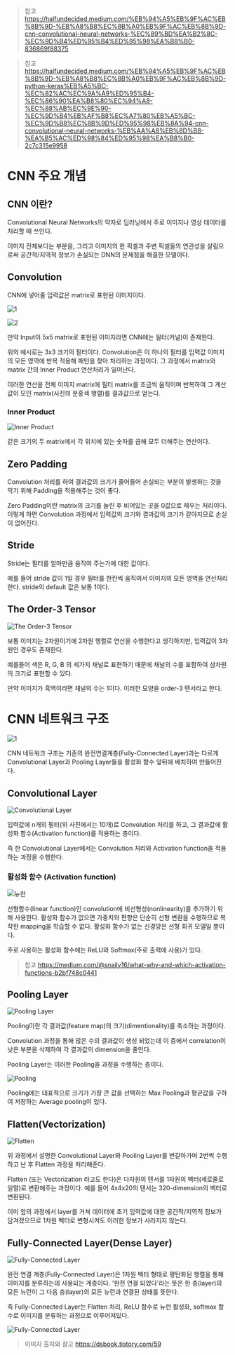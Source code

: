 > 참고 https://halfundecided.medium.com/%EB%94%A5%EB%9F%AC%EB%8B%9D-%EB%A8%B8%EC%8B%A0%EB%9F%AC%EB%8B%9D-cnn-convolutional-neural-networks-%EC%89%BD%EA%B2%8C-%EC%9D%B4%ED%95%B4%ED%95%98%EA%B8%B0-836869f88375

> 참고 https://halfundecided.medium.com/%EB%94%A5%EB%9F%AC%EB%8B%9D-%EB%A8%B8%EC%8B%A0%EB%9F%AC%EB%8B%9D-python-keras%EB%A5%BC-%EC%82%AC%EC%9A%A9%ED%95%B4-%EC%86%90%EA%B8%80%EC%94%A8-%EC%88%AB%EC%9E%90-%EC%9D%B4%EB%AF%B8%EC%A7%80%EB%A5%BC-%EC%9D%B8%EC%8B%9D%ED%95%98%EB%8A%94-cnn-convolutional-neural-networks-%EB%AA%A8%EB%8D%B8-%EA%B5%AC%ED%98%84%ED%95%98%EA%B8%B0-2c7c315e9958

# CNN 주요 개념

## CNN 이란? 

Convolutional Neural Networks의 약자로 딥러닝에서 주로 이미지나 영상 데이터를 처리할 때 쓰인다. 

이미지 전체보다는 부분을, 그리고 이미지의 한 픽셀과 주변 픽셀들의 연관성을 살림으로써 공간적/지역적 정보가 손실되는 DNN의 문제점을 해결한 모델이다.

## Convolution

CNN에 넣어줄 입력값은 matrix로 표현된 이미지이다.

![1](https://miro.medium.com/max/875/1*xVKN9dBAzPn7E-DwaIjK3Q.png)

![2](https://miro.medium.com/max/875/1*s6yBccVNHVuEEO9Ur6Az9w.png)

만약 Input이 5x5 matrix로 표현된 이미지라면 CNN에는 필터(커널)이 존재한다. 

위의 예시로는 3x3 크기의 필터이다. Convolution은 이 하나의 필터를 입력값 이미지의 모든 영역에 반복 적용해 패턴을 찾아 처리하는 과정이다. 그 과정에서 matrix와 matrix 간의 Inner Product 연산처리가 일어난다.

이러한 연산을 전체 이미지 matrix에 필터 matrix를 조금씩 움직이며 반복하여 그 계산값이 모인 matrix(사진의 분홍색 행렬)를 결과값으로 얻는다.

### Inner Product

![Inner Product](https://miro.medium.com/max/875/1*Gj7y0S1VG35njLYk4Vy_0A.png)

같은 크기의 두 matrix에서 각 위치에 있는 숫자를 곱해 모두 더해주는 연산이다.

## Zero Padding

Convolution 처리를 하여 결과값의 크기가 줄어들어 손실되는 부분이 발생하는 것을 막기 위해 Padding을 적용해주는 것이 좋다.

Zero Padding이란 matrix의 크기를 늘린 후 비어있는 곳을 0값으로 채우는 처리이다. 이렇게 하면 Convolution 과정에서 입력값의 크기와 결과값의 크기가 같아지므로 손실이 없어진다.

## Stride

Stride는 필터를 얼마만큼 움직여 주는가에 대한 값이다. 

예를 들어 stride 값이 1일 경우 필터를 한칸씩 움직여서 이미지의 모든 영역을 연산처리 한다. stride의 default 값은 보통 1이다.

## The Order-3 Tensor

![The Order-3 Tensor](https://miro.medium.com/max/753/1*1PEUso2BlIvWkLZXtQeurA.png)

보통 이미지는 2차원이기에 2차원 행렬로 연산을 수행한다고 생각하지만, 입력값이 3차원인 경우도 존재한다. 

예를들어 색은 R, G, B 의 세가지 채널로 표현하기 때문에 채널의 수를 포함하여 삼차원의 크기로 표현할 수 있다. 

만약 이미지가 흑백이라면 채널의 수는 1이다. 이러한 모양을 order-3 텐서라고 한다.

# CNN 네트워크 구조

![1](https://miro.medium.com/max/800/1*usA-K08Tn5i6P7eLvV8htg.png)

CNN 네트워크 구조는 기존의 완전연결계층(Fully-Connected Layer)과는 다르게 Convolutional Layer과 Pooling Layer들을 활성화 함수 앞뒤에 배치하여 만들어진다.

## Convolutional Layer

![Convolutional Layer](https://miro.medium.com/max/875/1*E-5sL3jJMIygx0Xm9_y6Ew.png)

입력값에 n개의 필터(위 사진에서는 10개)로 Convolution 처리를 하고, 그 결과값에 활성화 함수(Activation function)를 적용하는 층이다. 

즉 한 Convolutional Layer에서는 Convolution 처리와 Activation function을 적용하는 과정을 수행한다.

### 활성화 함수 (Activation function)

![뉴런](https://miro.medium.com/max/875/1*ms8UwpZicqJ4IGE5tkH06w.png)

선형함수(linear function)인 convolution에 비선형성(nonlinearity)를 추가하기 위해 사용한다. 활성화 함수가 없으면 가중치와 편향은 단순히 선형 변환을 수행하므로 복작한 mapping을 학습할 수 없다. 활성화 함수가 없는 신경망은 선형 회귀 모델일 뿐이다.

주로 사용하는 활성화 함수에는 ReLU와 Softmax(주로 출력에 사용)가 있다.

> 참고 https://medium.com/@snaily16/what-why-and-which-activation-functions-b2bf748c0441

## Pooling Layer

![Pooling Layer](https://miro.medium.com/max/875/1*wGrlfRciYNcqhGqBWSiErg.png)

Pooling이란 각 결과값(feature map)의 크기(dimentionality)를 축소하는 과정이다. 

Convolution 과정을 통해 많은 수의 결과값이 생성 되었는데 이 중에서 correlation이 낮은 부분을 삭제하여 각 결과값의 dimension을 줄인다.

Pooling Layer는 이러한 Pooling을 과정을 수행하는 층이다.

![Pooling](https://miro.medium.com/max/645/1*8DRW7Uw6lHfAdPdXrHiY9w.png)

Pooling에는 대표적으로 크기가 가장 큰 값을 선택하는 Max Pooling과 평균값을 구하여 저장하는 Average pooling이 있다.

## Flatten(Vectorization)

![Flatten](https://miro.medium.com/max/875/1*v8TDECzNYJBrsSvlSLTcNg.png)

위 과정에서 설명한 Convolutional Layer와 Pooling Layer를 번갈아가며 2번씩 수행하고 난 후 Flatten 과정을 처리해준다. 

Flatten (또는 Vectorization 라고도 한다)은 다차원의 텐서를 1차원의 벡터(세로줄로 일렬)로 변환해주는 과정이다. 예를 들어 4x4x20의 텐서는 320-dimension의 벡터로 변환된다.

이미 앞의 과정에서 layer를 거쳐 데이터에 초기 입력값에 대한 공간적/지역적 정보가 담겨졌으므로 1차원 벡터로 변형시켜도 이러한 정보가 사라지지 않는다.

## Fully-Connected Layer(Dense Layer)

![Fully-Connected Layer](https://miro.medium.com/max/875/1*EcOvxbhodURWEjXXepKYIw.png)

완전 연결 계층(Fully-Connected Layer)은 1차원 벡터 형태로 평탄화된 행렬을 통해 이미지를 분류하는데 사용되는 계층이다. '완전 연결 되었다'라는 뜻은 한 층(layer)의 모든 뉴런이 그 다음 층(layer)의 모든 뉴런과 연결된 상태를 뜻한다.

즉 Fully-Connected Layer는 Flatten 처리, ReLU 함수로 뉴런 활성화, softmax 함수로 이미지를 분류하는 과정으로 이루어져있다.

![Fully-Connected Layer](https://blog.kakaocdn.net/dn/bEfepF/btqD7H2rJws/G1plKbDz6FLYNHrkkUFLe1/img.png)

> 이미지 출처와 참고 https://dsbook.tistory.com/59
